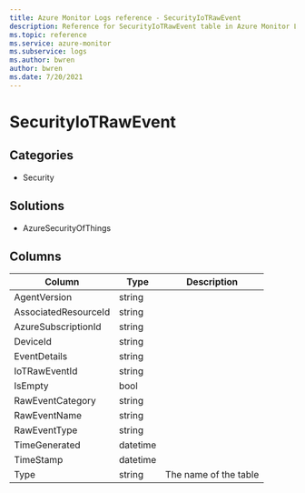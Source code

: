 ```yaml
---
title: Azure Monitor Logs reference - SecurityIoTRawEvent
description: Reference for SecurityIoTRawEvent table in Azure Monitor Logs.
ms.topic: reference
ms.service: azure-monitor
ms.subservice: logs
ms.author: bwren
author: bwren
ms.date: 7/20/2021
---
```


# SecurityIoTRawEvent

 

## Categories

- Security
## Solutions

- AzureSecurityOfThings




## Columns

|Column|Type|Description|
|---|---|---|
|AgentVersion|string||
|AssociatedResourceId|string||
|AzureSubscriptionId|string||
|DeviceId|string||
|EventDetails|string||
|IoTRawEventId|string||
|IsEmpty|bool||
|RawEventCategory|string||
|RawEventName|string||
|RawEventType|string||
|TimeGenerated|datetime||
|TimeStamp|datetime||
|Type|string|The name of the table|
